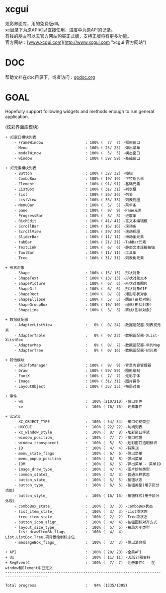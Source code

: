 # xcgui
炫彩界面库，用的免费版dll。<br>
xc目录下为原API可以直接使用，进度中为原API的记录。<br>
有钱的朋友可以去官方网站购买正式版，支持正版将有更多功能。<br>
官方网站：[www.xcgui.com](http://www.xcgui.com "xcgui 官方网站")<br>

# DOC
帮助文档在doc目录下，或者访问：[godoc.org](https://godoc.org/github.com/CodyGuo/xcgui/xc "xcgui api")<br>

# GOAL

  Hopefully support following widgets and methods enough to run general application.

(炫彩界面库模块)

    + UI窗口模块列表
        - FrameWindow                   : 100% (  7/  7) -框架窗口
        - Menu                          : 100% ( 25/ 25) -弹出菜单
        - modalWinow                    : 100% (  5/  5) -模态窗口
        - window                        : 100% ( 59/ 59) -基础窗口

    + UI元素模块列表
        - Button                        : 100% ( 32/ 32) -按钮
        - ComboBox                      : 100% ( 19/ 19) -下拉组合框
        - Element                       : 100% ( 91/ 91) -基础元素
        - ListBox                       : 100% ( 31/ 31) -列表框
        - list                          : 100% ( 36/ 36) -列表
        - ListView                      : 100% ( 33/ 33) -列表视图
        - MenuBar                       : 100% (  5/  5) -菜单条
        - pane                          : 100% (  9/  9) -Pane元素
        - ProgressBar                   : 100% (  8/  8) -进度条
        - RichEdit                      : 100% ( 41/ 41) -富文本编辑框
        - ScrollBar                     : 100% ( 16/ 16) -滚动条
        - ScrollView                    : 100% ( 29/ 29) -滚动视图
        - SliderBar                     : 100% ( 11/ 11) -滑动条元素
        - tabBar                        : 100% ( 21/ 21) -TabBar元素
        - TextLink                      : 100% (  6/  6) -静态文本连接按钮
        - ToolBar                       : 100% ( 11/ 11) -工具条
        - Tree                          : 100% ( 31/ 31) -列表树元素

    + 形状对象
        - Shape                         : 100% ( 15/ 15) -形状对象
        - ShapeText                     : 100% ( 13/ 13) -形状对象文本
        - ShapePicture                  : 100% (  6/  6) -形状对象图片
        - ShapeGif                      : 100% (  6/  6) -形状对象GIF
        - ShapeRect                     : 100% (  8/  8) -矩形形状对象
        - ShapeEllipse                  : 100% (  5/  5) -圆形(形状对象)
        - ShapeGroupBox                 : 100% ( 10/ 10) -组框(形状对象)
        - ShapeLine                     : 100% (  3/  3) -直线(形状对象)

    + 数据适配器
        - AdapterListView               :   0% (  0/ 24) -数据适配器-列表视元素
        - AdapterTable                  :   0% (  0/ 23) -数据适配器-XList-XListBox
        - AdapterMap                    :   0% (  0/  7) -数据适配器-单列Map
        - AdapterTree                   :   0% (  0/ 16) -数据适配器-树元素

    + 其他模块
        - BkInfoManager                 : 100% (  9/  9) -背景内容管理器
        - Draw                          : 100% ( 59/ 59) -图形绘制
        - FontX                         : 100% (  7/  7) -炫彩字体
        - Image                         : 100% ( 31/ 31) -图片操作
        - LayoutObject                  : 100% ( 35/ 35) -布局对象

    + 事件
        - wm                            :  100% (210/210) -窗口事件
        - xe                            :  100% ( 76/ 76) -元素事件

    + 宏定义
        - XC_OBJECT_TYPE                :  100% ( 54/ 54) -接口句柄类型
        - HXCGUI                        :  100% ( 22/ 22) -句柄列表
        - xc_window_style               :  100% (  8/  8) -炫彩窗口样式
        - window_position_              :  100% (  7/  7) -窗口位置
        - window_transparent_           :  100% (  5/  5) -炫彩窗口透明标识
        - ID                            :  100% (  4/  4) -特殊ID
        - menu_state_flags              :  100% (  6/  6) -弹出菜单
        - menu_popup_position           :  100% (  8/  8) -弹出菜单
        - IDM                           :  100% (  6/  6) -弹出菜单 - 菜单ID
        - image_draw_type_              :  100% (  4/  4) -图片绘制类型
        - common_state3_                :  100% (  3/  3) -普通三种状态
        - button_state_                 :  100% (  5/  5) -按钮状态
        - button_type_                  :  100% (  6/  6) -按钮类型(用于区分功能)
        - button_style_                 :  100% ( 16/ 16) -按钮样式(用于区分外观)
        - comboBox_state_               :  100% (  3/  3) -ComboBox状态
        - list_item_state_              :  100% (  3/  3) -List项状态
        - tree_item_state_              :  100% (  2/  2) -Tree项状态
        - button_icon_align_            :  100% (  4/  4) -按钮图标对齐方式
        - layout_size_type_             :  100% (  5/  5) -布局大小类型
        - list_drawItemBk_flags_        :  100% (  4/  4) -List,ListBox,Tree,项背景绘制标志位
        - messageBox_flags_             :  100% (  3/  3) -弹出消息框

    + API                               :  100% ( 20/ 20) -全局API
    + UI                                :  100% ( 11/ 11) -UI设计器支持
    + RegEventC                         :  100% (  7/  7) -注册事件C - 在window和Element中已定义
    -----------------------------------------------------------------------------------------

    Total progress                      :   94% (1235/1305)
